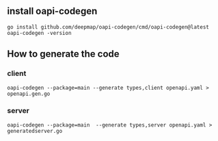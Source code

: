 ## install oapi-codegen

```
go install github.com/deepmap/oapi-codegen/cmd/oapi-codegen@latest
oapi-codegen -version
```

## How to generate the code

### client
```
oapi-codegen --package=main --generate types,client openapi.yaml > openapi.gen.go
```

### server


```
oapi-codegen --package=main  --generate types,server openapi.yaml > generatedserver.go
```
